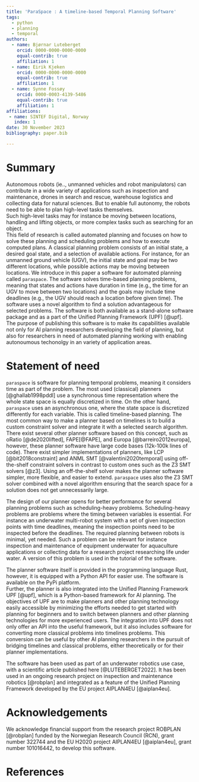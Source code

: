 ```yaml
---
title: 'ParaSpace : A timeline-based Temporal Planning Software'
tags:
  - python
  - planning
  - temporal
authors:
  - name: Bjørnar Luteberget
    orcid: 0000-0000-0000-0000
    equal-contrib: true
    affiliation: 1 
  - name: Eirik Kjeken
    orcid: 0000-0000-0000-0000 
    equal-contrib: true 
    affiliation: 1
  - name: Synne Fossøy
    orcid: 0000-0003-4139-5486
    equal-contrib: true 
    affiliation: 1
affiliations:
 - name: SINTEF Digital, Norway
   index: 1
date: 30 November 2023
bibliography: paper.bib

---
```

# Summary

Autonomous robots (ie.., unmanned vehicles and robot manipulators) can contribute in a wide variety of applications such 
as inspection and maintenance, drones in search and rescue, warehouse logistics and collecting data for natural sciences. 
But to enable full autonomy, the robots need to be able to plan high-level tasks themselves.    
Such high-level tasks may for instance be moving between locations, handling and lifting objects, or more complex tasks such as searching for an object.  
This field of research is called automated planning and focuses on how to solve these planning and scheduling problems and how to execute computed plans.
A classical planning problem consists of an initial state, a desired goal state, and a selection of available actions. 
For instance, for an unmanned ground vehicle (UGV), the initial state and goal may be two different locations, while
possible actions may be moving between locations.
We introduce in this paper a software for automated planning called `paraspace`. 
The software solves time-based planning problems, meaning that states and actions have duration in time (e.g., the time for an UGV to move between two locations) and the goals 
may include time deadlines (e.g., the UGV should reach a location before given time). The software uses a novel algorithm to find a solution advantageous for selected problems. 
The software is both available as a stand-alone software package and as a part of the Unified Planning Framework (UPF) [@upf].
The purpose of publishing this software is to make its capabilities available not only for AI planning researchers developing the field of planning,
but also for researchers in need of automated planning working with enabling autonoumous techonolgy in an variety of application areas.
  
# Statement of need

`paraspace` is software for planning temporal problems, meaning it considers time as part of the problem.
The most used (classical) planners [@ghallab1998pddl] use a synchronous time representation where the whole state space is equally discretized in time. 
On the other hand,  `paraspace` uses an asynchronous one, where the state space is discretized differently for each variable.
This is called timeline-based planning. The most common way to make a planner based on timelines is to build a 
custom constraint solver and integrate it with a selected search algorithm.  There exist several other planner software based on this concept, 
such as oRatio [@de2020lifted], FAPE[@FAPE], and Europa [@barreiro2012europa], however, these planner software have large code bases 
(12k-100k lines of code). There exist simpler implementations of planners, like LCP [@bit2018constraint] and ANML SMT [@valentini2020temporal] 
using off-the-shelf constraint solvers in contrast to custom ones such as the Z3 SMT solvers [@z3].
Using an off-the-shelf solver makes the planner software simpler, more flexible, and easier to extend. `paraspace` uses also the Z3 SMT solver 
combined with a novel algorithm ensuring that the search space for a solution does not get unnecessarily large. 

The design of our planner opens for better performance for several planning problems such as scheduling-heavy problems. 
Scheduling-heavy problems are problems where the timing between variables is essential. For instance an underwater multi-robot system 
with a set of given inspection points with time deadlines, meaning the inspection points need to be inspected before the deadlines. 
The required planning between robots is minimal, yet needed.
Such a problem can be relevant for instance inspection and maintenance of equipment underwater for aquaculture applications 
or collecting data for a research project researching life under water. A version of this problem is used in the tutorial of the software.  

The planner software itself is provided in the programming language Rust, however, it is equipped with a Python API 
for easier use. The software is available on the PyPi platform.  
Further, the planner is also integrated into the Unified Planning Framework UPF [@upf], 
which is a Python-based framework for AI planning.
The objectives of UPF are to make planners and other planning technology easily accessible by minimizing the efforts needed
to get started with planning for beginners and to switch between planners and other planning technologies for more experienced users.
The integration into UPF does not only offer an API into the useful framework, but it also includes 
software for converting more classical problems into timelines problems. This conversion can be useful by other AI planning researchers in the pursuit 
of bridging timelines and classical problems, either theoretically or for their planner implementations. 

The software has been used as part of an underwater robotics use case, with a scientific article published here [@LUTEBERGET2022].
It has been used in an ongoing research project on inspection and maintenance robotics [@robplan] and integrated as a feature of the Unified Planning Framework developed 
by the EU project AIPLAN4EU [@aiplan4eu].

# Acknowledgements

We acknowledge financial support from the research project ROBPLAN [@robplan] funded by the Norwegian Research Council (RCN), grant number 322744
and the EU H2020 project AIPLAN4EU [@aiplan4eu], grant number 101016442, to develop this software. 

# References